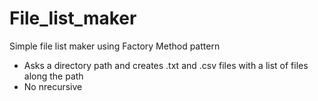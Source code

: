 # File_list_maker

Simple file list maker using Factory Method pattern

- Asks a directory path and creates .txt and .csv files with a list of files along the path 
- No nrecursive
